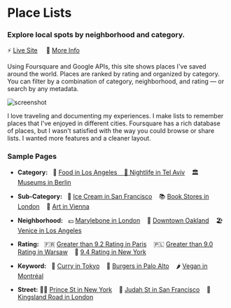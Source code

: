 # Place Lists
### Explore local spots by neighborhood and category.

⚡️ [Live Site](https://places.leo.gd) &nbsp;&nbsp;&nbsp; 🔮 [More Info](https://leo.gd/#place-lists)

Using Foursquare and Google APIs, this site shows places I've saved around the world. Places are ranked by rating and organized by category. You can filter by a combination of category, neighborhood, and rating — or search by any metadata.

![screenshot](https://github.com/leomancini31/place-lists/blob/master/readme/screenshot-compressed.jpg)

I love traveling and documenting my experiences. I make lists to remember places that I've enjoyed in different cities. Foursquare has a rich database of places, but I wasn't satisfied with the way you could browse or share lists. I wanted more features and a cleaner layout.

### Sample Pages

- **Category:** &nbsp; 🌮 <a href="https://places.leo.gd/los-angeles/food" target="_blank">Food in Los Angeles &nbsp;&nbsp; 💃 [Nightlife in Tel Aviv](https://places.leo.gd/tel-aviv/nightlife) &nbsp;&nbsp; 🏛 [Museums in Berlin](https://places.leo.gd/berlin/arts-and-entertainment/museum)

- **Sub-Category:** &nbsp; 🍦 [Ice Cream in San Francisco](https://places.leo.gd/san-francisco#ice%20cream) &nbsp;&nbsp; 📚 [Book Stores in London](https://places.leo.gd/london#bookstore) &nbsp;&nbsp; 🎨 [Art in Vienna](https://places.leo.gd/vienna#art)

- **Neighborhood:** &nbsp; 💷 [Marylebone in London](https://places.leo.gd/london:marylebone) &nbsp;&nbsp; 🌳 [Downtown Oakland](https://places.leo.gd/oakland:downtown-oakland) &nbsp;&nbsp; 🏖 [Venice in Los Angeles](https://places.leo.gd/los-angeles:venice)

- **Rating:** &nbsp; 🇫🇷 [Greater than 9.2 Rating in Paris](https://places.leo.gd/paris#%3E9.2) &nbsp;&nbsp; 🇵🇱 [Greater than 9.0 Rating in Warsaw](https://places.leo.gd/warsaw#%3E9) &nbsp;&nbsp; 🗽 [9.4 Rating in New York](https://places.leo.gd/new-york#9.4)

- **Keyword:** &nbsp; 🍛 [Curry in Tokyo](https://places.leo.gd/tokyo#curry) &nbsp;&nbsp; 🍔 [Burgers in Palo Alto](https://places.leo.gd/palo-alto#burger) &nbsp;&nbsp; 🌶 [Vegan in Montréal](https://places.leo.gd/montreal#vegan)

- **Street:** 🤴🏽 [Prince St in New York](https://places.leo.gd/new-york#Prince%20St) &nbsp;&nbsp; 🥟 [Judah St in San Francisco](https://places.leo.gd/san-francisco#Judah%20St) &nbsp;&nbsp; 🍜 [Kingsland Road in London](https://places.leo.gd/london#Kingsland%20R)
